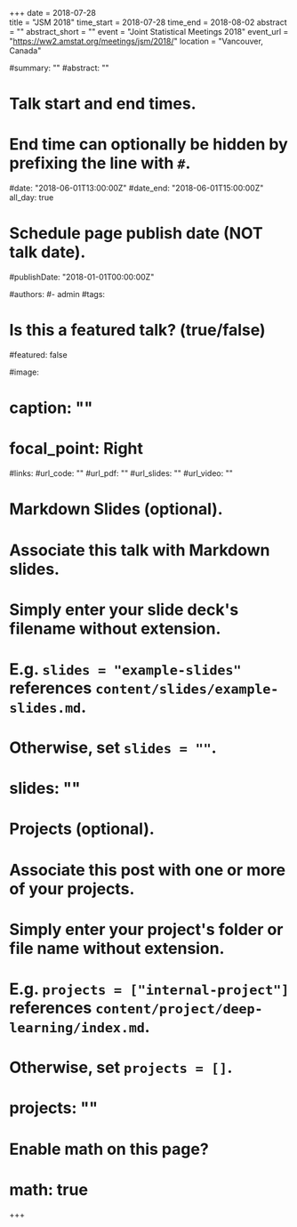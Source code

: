 +++ 
date = 2018-07-28  
title = "JSM 2018" 
time_start = 2018-07-28 
time_end = 2018-08-02
abstract = "" 
abstract_short = "" 
event = "Joint Statistical Meetings 2018" 
event_url = "https://ww2.amstat.org/meetings/jsm/2018/" 
location = "Vancouver, Canada"

#summary: ""
#abstract: ""

# Talk start and end times.
#   End time can optionally be hidden by prefixing the line with `#`.
#date: "2018-06-01T13:00:00Z"
#date_end: "2018-06-01T15:00:00Z"
all_day: true

# Schedule page publish date (NOT talk date).
#publishDate: "2018-01-01T00:00:00Z"

#authors: 
#- admin
#tags: 

# Is this a featured talk? (true/false)
#featured: false

#image:
#  caption: ""
#  focal_point: Right

#links:
#url_code: ""
#url_pdf: ""
#url_slides: ""
#url_video: ""

# Markdown Slides (optional).
#   Associate this talk with Markdown slides.
#   Simply enter your slide deck's filename without extension.
#   E.g. `slides = "example-slides"` references `content/slides/example-slides.md`.
#   Otherwise, set `slides = ""`.
# slides: ""

# Projects (optional).
#   Associate this post with one or more of your projects.
#   Simply enter your project's folder or file name without extension.
#   E.g. `projects = ["internal-project"]` references `content/project/deep-learning/index.md`.
#   Otherwise, set `projects = []`.
# projects: ""

# Enable math on this page?
# math: true
+++
